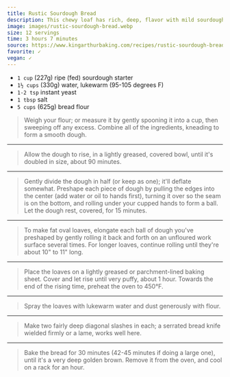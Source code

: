 ```yaml
---
title: Rustic Sourdough Bread
description: This chewy loaf has rich, deep, flavor with mild sourdough tang. Since it includes commercial yeast as well as starter, you're guaranteed a good, strong rise — even if your starter isn't quite up to snuff.
image: images/rustic-sourdough-bread.webp
size: 12 servings
time: 3 hours 7 minutes
source: https://www.kingarthurbaking.com/recipes/rustic-sourdough-bread-recipe
favorite: ✓
vegan: ✓
---
```


* `1 cup` (227g) ripe (fed) sourdough starter
* `1½ cups` (330g) water, lukewarm (95-105 degrees F)
* `1-2 tsp` instant yeast
* `1 tbsp` salt
* `5 cups` (625g) bread flour

> Weigh your flour; or measure it by gently spooning it into a cup, then sweeping off any excess. Combine all of the ingredients, kneading to form a smooth dough.

---

> Allow the dough to rise, in a lightly greased, covered bowl, until it's doubled in size, about 90 minutes.

---

> Gently divide the dough in half (or keep as one); it'll deflate somewhat. Preshape each piece of dough by pulling the edges into the center (add water or oil to hands first), turning it over so the seam is on the bottom, and rolling under your cupped hands to form a ball. Let the dough rest, covered, for 15 minutes.

---

> To make fat oval loaves, elongate each ball of dough you've preshaped by gently rolling it back and forth on an unfloured work surface several times. For longer loaves, continue rolling until they're about 10" to 11" long. 

---

> Place the loaves on a lightly greased or parchment-lined baking sheet. Cover and let rise until very puffy, about 1 hour. Towards the end of the rising time, preheat the oven to 450°F.

---

> Spray the loaves with lukewarm water and dust generously with flour.

---

> Make two fairly deep diagonal slashes in each; a serrated bread knife wielded firmly or a lame, works well here.

---

> Bake the bread for 30 minutes (42-45 minutes if doing a large one), until it's a very deep golden brown. Remove it from the oven, and cool on a rack for an hour.
